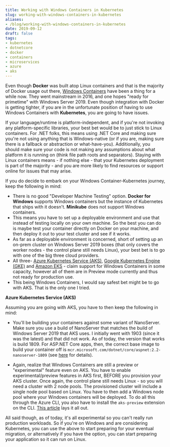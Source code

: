 ```yaml
---
title: Working with Windows Containers in Kubernetes
slug: working-with-windows-containers-in-kubernetes
aliases:
- /blog/working-with-windows-containers-in-kubernetes
date: 2019-09-12
draft: false
tags:
- kubernetes
- dotnetcore
- docker
- containers
- microservices
- azure
- aks
---
```

Even though **Docker** was built atop Linux containers and that is the majority of Docker usage out there, [Windows Containers](https://docs.microsoft.com/en-us/virtualization/windowscontainers/about/) have been a thing for a while now. They went mainstream in 2016, and one hopes "ready for primetime" with Windows Server 2019. Even though integration with Docker is getting tighter, if you are in the unfortunate position of having to use Windows Containers with **Kubernetes**, you are going to have issues.

If your language/runtime is platform-independent, and if you're not invoking any platform-specific libraries, your best bet would be to just stick to Linux containers. For .NET folks, this means using .NET Core and making sure you're not using anything that is Windows-native (or if you are, making sure there is a fallback or abstraction or what-have-you). Additionally, you should make sure your code is not making any assumptions about what platform it is running on (think file path roots and separators). Staying with Linux containers means - if nothing else - that your Kubernetes deployment is part of the majority - and you are more likely to find resources or support online for issues that may arise.

If you do decide to embark on your Windows Container-Kubernetes journey, keep the following in mind:

- There is no good "Developer Machine Testing" option. **Docker for Windows** supports Windows containers but the instance of Kubernetes that ships with it doesn't. **Minikube** does not support Windows containers.
- This means you have to set up a deployable environment and use that instead of testing locally on your own machine. So the best you can do is maybe test your container directly on Docker on your machine, and then deploy it out to your test cluster and see if it works.
- As far as a deployable environment is concerned, short of setting up an on-prem cluster on Windows Server 2019 boxes (that only covers the worker nodes - the control plane still needs Linux), your best bet is to go with one of the big three cloud providers.
- All three- [Azure Kubernetes Service (AKS)](https://azure.microsoft.com/en-us/services/kubernetes-service/), [Google Kubernetes Engine (GKE)](https://cloud.google.com/kubernetes-engine/) and [Amazon EKS](https://aws.amazon.com/eks/) - claim support for Windows Containers in some capacity, however all of them are in Preview mode currently and thus not ready for production use.
- This being Windows Containers, I would say safest bet might be to go with AKS. That is the only one I tried.

**Azure Kubernetes Service (AKS)**

Assuming you are going with AKS, you have to then keep the following in mind:

- You'll be building your containers against some variant of NanoServer. Make sure you use a build of NanoServer that matches the build of Windows Server 2019 that AKS uses. I initially went with 1903 (since it was the latest) and that did not work. As of today, the version that works is build 1809. For ASP.NET Core apps, then, the correct base image to build your container off is `mcr.microsoft.com/dotnet/core/aspnet:2.2-nanoserver-1809` (see [here](https://hub.docker.com/_/microsoft-dotnet-core-aspnet/) for details).

- Again, realize that Windows Containers are still a preview or "experimental" feature even on AKS. You have to enable experimental/preview features in AKS first, BEFORE you provision your AKS cluster. Once again, the control plane still needs Linux - so you will need a cluster with 2 node pools. The provisioned cluster will include a single node pool based on Linux. You have to then add a Windows node pool where your Windows containers will be deployed. To do all this through the Azure CLI, you also have to install the `aks-preview` extension on the CLI. [This article](https://docs.microsoft.com/en-us/azure/aks/windows-container-cli) lays it all out.

All said though, as of today, it's all experimental so you can't really run production workloads. So if you're on Windows and are considering Kubernetes, you can use the above to start preparing for your eventual migration, or alternatively if you have the option, you can start preparing your application so it can run on Linux.
